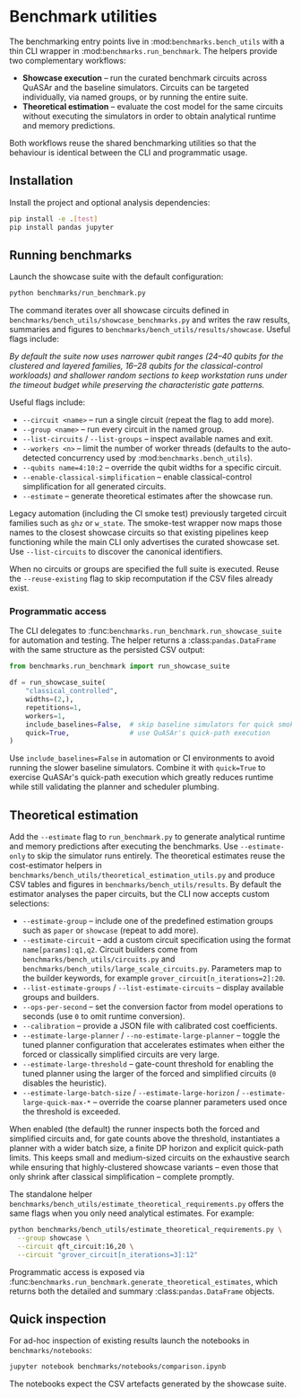 # Benchmark utilities

The benchmarking entry points live in :mod:`benchmarks.bench_utils` with a thin
CLI wrapper in :mod:`benchmarks.run_benchmark`.  The helpers provide two
complementary workflows:

* **Showcase execution** – run the curated benchmark circuits across QuASAr and
  the baseline simulators.  Circuits can be targeted individually, via named
  groups, or by running the entire suite.
* **Theoretical estimation** – evaluate the cost model for the same circuits
  without executing the simulators in order to obtain analytical runtime and
  memory predictions.

Both workflows reuse the shared benchmarking utilities so that the behaviour is
identical between the CLI and programmatic usage.

## Installation

Install the project and optional analysis dependencies:

```bash
pip install -e .[test]
pip install pandas jupyter
```

## Running benchmarks

Launch the showcase suite with the default configuration:

```bash
python benchmarks/run_benchmark.py
```

The command iterates over all showcase circuits defined in
``benchmarks/bench_utils/showcase_benchmarks.py`` and writes the raw results,
summaries and figures to ``benchmarks/bench_utils/results/showcase``.  Useful
flags include:

*By default the suite now uses narrower qubit ranges (24–40 qubits for the
clustered and layered families, 16–28 qubits for the classical-control
workloads) and shallower random sections to keep workstation runs under the
timeout budget while preserving the characteristic gate patterns.*

Useful flags include:

* ``--circuit <name>`` – run a single circuit (repeat the flag to add more).
* ``--group <name>`` – run every circuit in the named group.
* ``--list-circuits`` / ``--list-groups`` – inspect available names and exit.
* ``--workers <n>`` – limit the number of worker threads (defaults to the
  auto-detected concurrency used by :mod:`benchmarks.bench_utils`).
* ``--qubits name=4:10:2`` – override the qubit widths for a specific circuit.
* ``--enable-classical-simplification`` – enable classical-control
  simplification for all generated circuits.
* ``--estimate`` – generate theoretical estimates after the showcase run.

Legacy automation (including the CI smoke test) previously targeted circuit
families such as ``ghz`` or ``w_state``.  The smoke-test wrapper now maps those
names to the closest showcase circuits so that existing pipelines keep
functioning while the main CLI only advertises the curated showcase set.  Use
``--list-circuits`` to discover the canonical identifiers.

When no circuits or groups are specified the full suite is executed.  Reuse the
``--reuse-existing`` flag to skip recomputation if the CSV files already exist.

### Programmatic access

The CLI delegates to :func:`benchmarks.run_benchmark.run_showcase_suite` for
automation and testing.  The helper returns a :class:`pandas.DataFrame` with the
same structure as the persisted CSV output:

```python
from benchmarks.run_benchmark import run_showcase_suite

df = run_showcase_suite(
    "classical_controlled",
    widths=(2,),
    repetitions=1,
    workers=1,
    include_baselines=False,  # skip baseline simulators for quick smoke tests
    quick=True,               # use QuASAr's quick-path execution
)
```

Use ``include_baselines=False`` in automation or CI environments to avoid
running the slower baseline simulators.  Combine it with ``quick=True`` to
exercise QuASAr's quick-path execution which greatly reduces runtime while
still validating the planner and scheduler plumbing.

## Theoretical estimation

Add the ``--estimate`` flag to ``run_benchmark.py`` to generate analytical
runtime and memory predictions after executing the benchmarks.  Use
``--estimate-only`` to skip the simulator runs entirely.  The theoretical
estimates reuse the cost-estimator helpers in
``benchmarks/bench_utils/theoretical_estimation_utils.py`` and produce CSV
tables and figures in ``benchmarks/bench_utils/results``.  By default the
estimator analyses the paper circuits, but the CLI now accepts custom
selections:

* ``--estimate-group`` – include one of the predefined estimation groups such as
  ``paper`` or ``showcase`` (repeat to add more).
* ``--estimate-circuit`` – add a custom circuit specification using the format
  ``name[params]:q1,q2``.  Circuit builders come from
  ``benchmarks/bench_utils/circuits.py`` and
  ``benchmarks/bench_utils/large_scale_circuits.py``.  Parameters map to the
  builder keywords, for example ``grover_circuit[n_iterations=2]:20``.
* ``--list-estimate-groups`` / ``--list-estimate-circuits`` – display available
  groups and builders.
* ``--ops-per-second`` – set the conversion factor from model operations to
  seconds (use ``0`` to omit runtime conversion).
* ``--calibration`` – provide a JSON file with calibrated cost coefficients.
* ``--estimate-large-planner`` / ``--no-estimate-large-planner`` – toggle the
  tuned planner configuration that accelerates estimates when either the forced
  or classically simplified circuits are very large.
* ``--estimate-large-threshold`` – gate-count threshold for enabling the tuned
  planner using the larger of the forced and simplified circuits (``0``
  disables the heuristic).
* ``--estimate-large-batch-size`` / ``--estimate-large-horizon`` /
  ``--estimate-large-quick-max-*`` – override the coarse planner parameters used
  once the threshold is exceeded.

When enabled (the default) the runner inspects both the forced and simplified
circuits and, for gate counts above the threshold, instantiates a planner with a
wider batch size, a finite DP horizon and explicit quick-path limits.  This
keeps small and medium-sized circuits on the exhaustive search while ensuring
that highly-clustered showcase variants – even those that only shrink after
classical simplification – complete promptly.

The standalone helper ``benchmarks/bench_utils/estimate_theoretical_requirements.py``
offers the same flags when you only need analytical estimates.  For example:

```bash
python benchmarks/bench_utils/estimate_theoretical_requirements.py \
  --group showcase \
  --circuit qft_circuit:16,20 \
  --circuit "grover_circuit[n_iterations=3]:12"
```

Programmatic access is exposed via
:func:`benchmarks.run_benchmark.generate_theoretical_estimates`, which returns
both the detailed and summary :class:`pandas.DataFrame` objects.

## Quick inspection

For ad-hoc inspection of existing results launch the notebooks in
``benchmarks/notebooks``:

```bash
jupyter notebook benchmarks/notebooks/comparison.ipynb
```

The notebooks expect the CSV artefacts generated by the showcase suite.

